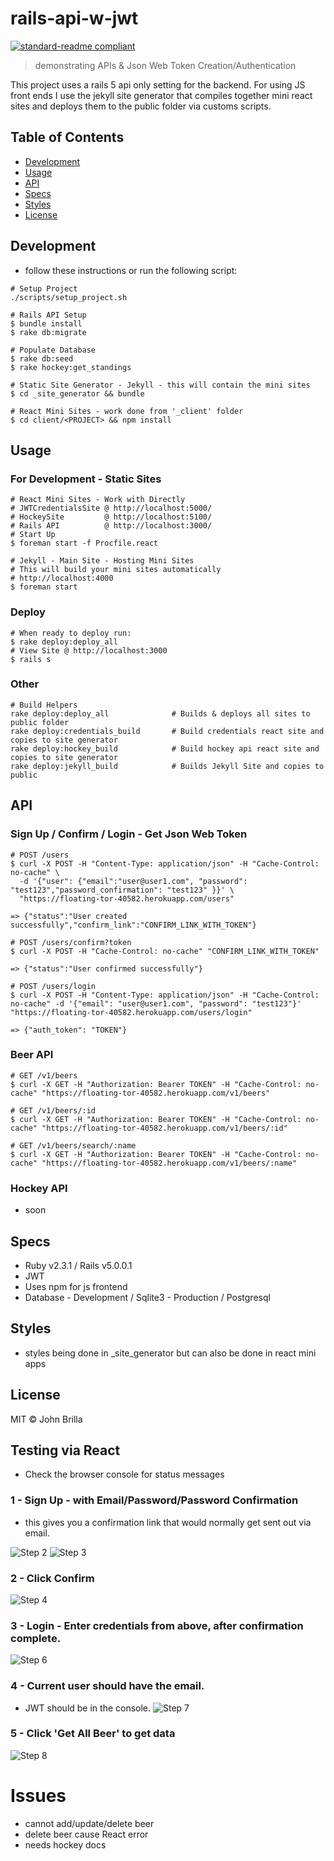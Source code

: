 # rails-api-w-jwt

[![standard-readme compliant](https://img.shields.io/badge/standard--readme-OK-green.svg?style=flat-square)](https://github.com/RichardLitt/standard-readme)

> demonstrating APIs &amp; Json Web Token Creation/Authentication

This project uses a rails 5 api only setting for the backend.
For using JS front ends I use the jekyll site generator that compiles together mini react sites and deploys them to the public folder via customs scripts.

## Table of Contents

- [Development](#development)
- [Usage](#usage)
- [API](#api)
- [Specs](#specs)
- [Styles](#styles)
- [License](#license)

## Development
- follow these instructions or run the following script:

```
# Setup Project
./scripts/setup_project.sh
```

```
# Rails API Setup
$ bundle install
$ rake db:migrate

# Populate Database
$ rake db:seed
$ rake hockey:get_standings
```

```
# Static Site Generator - Jekyll - this will contain the mini sites
$ cd _site_generator && bundle
```

```
# React Mini Sites - work done from '_client' folder
$ cd client/<PROJECT> && npm install
```

## Usage
### For Development - Static Sites
```
# React Mini Sites - Work with Directly
# JWTCredentialsSite @ http://localhost:5000/
# HockeySite         @ http://localhost:5100/
# Rails API          @ http://localhost:3000/
# Start Up
$ foreman start -f Procfile.react

# Jekyll - Main Site - Hosting Mini Sites
# This will build your mini sites automatically
# http://localhost:4000
$ foreman start

```
### Deploy
```
# When ready to deploy run:
$ rake deploy:deploy_all
# View Site @ http://localhost:3000
$ rails s
```

### Other
```
# Build Helpers
rake deploy:deploy_all              # Builds & deploys all sites to public folder
rake deploy:credentials_build       # Build credentials react site and copies to site generator
rake deploy:hockey_build            # Build hockey api react site and copies to site generator
rake deploy:jekyll_build            # Builds Jekyll Site and copies to public
```


## API

### Sign Up / Confirm / Login - Get Json Web Token
```
# POST /users
$ curl -X POST -H "Content-Type: application/json" -H "Cache-Control: no-cache" \
  -d '{"user": {"email":"user@user1.com", "password": "test123","password_confirmation": "test123" }}' \
  "https://floating-tor-40582.herokuapp.com/users"

=> {"status":"User created successfully","confirm_link":"CONFIRM_LINK_WITH_TOKEN"}

# POST /users/confirm?token
$ curl -X POST -H "Cache-Control: no-cache" "CONFIRM_LINK_WITH_TOKEN"

=> {"status":"User confirmed successfully"}

# POST /users/login
$ curl -X POST -H "Content-Type: application/json" -H "Cache-Control: no-cache" -d '{"email": "user@user1.com", "password": "test123"}' "https://floating-tor-40582.herokuapp.com/users/login"

=> {"auth_token": "TOKEN"}
```

### Beer API
```
# GET /v1/beers
$ curl -X GET -H "Authorization: Bearer TOKEN" -H "Cache-Control: no-cache" "https://floating-tor-40582.herokuapp.com/v1/beers"

# GET /v1/beers/:id
$ curl -X GET -H "Authorization: Bearer TOKEN" -H "Cache-Control: no-cache" "https://floating-tor-40582.herokuapp.com/v1/beers/:id"

# GET /v1/beers/search/:name
$ curl -X GET -H "Authorization: Bearer TOKEN" -H "Cache-Control: no-cache" "https://floating-tor-40582.herokuapp.com/v1/beers/:name"
```

### Hockey API
- soon

## Specs
- Ruby v2.3.1 / Rails v5.0.0.1
- JWT
- Uses npm for js frontend
- Database - Development / Sqlite3 - Production / Postgresql

## Styles
- styles being done in _site_generator but can also be done in react mini apps

## License

MIT © John Brilla


## Testing via React
- Check the browser console for status messages

### 1 - Sign Up - with Email/Password/Password Confirmation
- this gives you a confirmation link that would normally get sent out via email.

![Step 2](https://floating-tor-40582.herokuapp.com/images/021.png)
![Step 3](https://floating-tor-40582.herokuapp.com/images/031.png)

### 2 - Click Confirm
![Step 4](https://floating-tor-40582.herokuapp.com/images/041.png)

### 3 - Login - Enter credentials from above, after confirmation complete.
![Step 6](https://floating-tor-40582.herokuapp.com/images/061.png)

### 4 - Current user should have the email.
- JWT should be in the console.
![Step 7](https://floating-tor-40582.herokuapp.com/images/071.png)

### 5 - Click 'Get All Beer' to get data
![Step 8](https://floating-tor-40582.herokuapp.com/images/081.png)

# Issues
- cannot add/update/delete beer
- delete beer cause React error
- needs hockey docs
